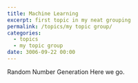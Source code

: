 ```yaml
---
title: Machine Learning
excerpt: first topic in my neat grouping
permalink: /topics/my topic group/
categories:
  - topics
  - my topic group
date: 3006-09-22 00:00
---
```

Random Number Generation
Here we go.

